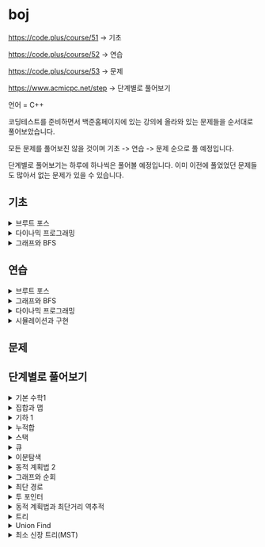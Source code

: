 # boj
https://code.plus/course/51 -> 기초

https://code.plus/course/52 -> 연습

https://code.plus/course/53 -> 문제

https://www.acmicpc.net/step -> 단계별로 풀어보기

언어 = C++

코딩테스트를 준비하면서 백준홈페이지에 있는 강의에 올라와 있는 문제들을 순서대로 풀어보았습니다.

모든 문제를 풀어보진 않을 것이며 기초 -> 연습 -> 문제 순으로 풀 예정입니다.

단계별로 풀어보기는 하루에 하나씩은 풀어볼 예정입니다. 이미 이전에 풀었었던 문제들도 많아서 없는 문제가 있을 수 있습니다.

## 기초

<details>
<summary>브루트 포스</summary>
<div markdown="1">
브루트 포스 - 재귀

  - [x] 9095번 - 1, 2, 3 더하기 -> SUCCESS
  - [x] 1759번 - 암호 만들기 -> SUCCESS
  - [X] 14501번 - 퇴사 -> SUCCESS
  - [X] 15661번 - 링크와 스타트 -> FAIL
  - [X] 2529번 - 부등호 -> FAIL
  
브루트 포스 - 순열

  - [X] 10972번 - 다음 순열 -> SUCCESS
  - [x] 10973번 - 이전 순열 -> SUCCESS
  - [x] 10974번 - 모든 순열 -> SUCCESS
  - [x] 10819번 - 차이를 최대로 -> SUCCESS
  - [x] 10971번 - 외판원 순회 2 -> SUCCESS
  - [x] 6603번 - 로또 -> SUCCESS
  
브루트 포스 - 비트마스크
  
  - [x] 11723번 - 집합 -> FAIL
  - [x] 14391번 - 종이 조각 -> FAIL

</div>
</details>

<details>
<summary>다이나믹 프로그래밍</summary>
<div markdown="1">

다이나믹 프로그래밍 Part 1

  - [x] 1463번 - 1로 만들기 -> SUCCESS
  - [x] 29095번 - 1, 2, 3 더하기 -> SUCCESS
  - [x] 11052번 - 카드 구매하기 -> SUCCESS
  - [x] 16194번 - 카드 구매하기 -> SUCCESS
  - [x] 215990번 - 1, 2, 3 더하기 5 -> FAIL
  - [x] 10844번 - 쉬운 계단 수 -> SUCCESS
  - [x] 2193번 - 이친수 -> SUCCESS
  - [x] 11053번 - 가장 긴 증가하는 부분 수열 -> SUCCESS
  - [x] 14002번 - 가장 긴 증가하는 부분 수열 4 -> SUCCESS
  - [x] 1912번 - 연속합 -> SUCCESS
  - [x] 1699번 - 제곱수의 합 -> SUCCESS
  - [x] 14501번 - 퇴사 -> FAIL
  - [x] 2225번 - 합분해 -> FAIL

다이나믹 프로그래밍 Part 2

  - [x] 15988번 - 1, 2, 3 더하기 3 -> SUCCESS
  - [x] 1149번 - RGB거리 -> FAIL
  - [x] 1309번 - 동물원 -> FAIL
  - [x] 1932번 - 정수 삼각형 -> SUCCESS
  - [x] 11054번 - 가장 긴 바이토닉 부분 수열 -> SUCCESS
  - [x] 13398번 - 연속합 2 -> SUCCESS

</div>
</details>

<details>
<summary>그래프와 BFS</summary>
<div markdown="1">

큐와 그래프

  - [x] 13023번 - ABCDE -> FAIL
  - [x] 11724번 - 연결 요소의 개수 -> SUCCESS
  - [x] 1707번 - 이분 그래프 -> FAIL
  - [x] 2667번 - 단지번호붙이기 -> SUCCESS
  - [x] 2178번 - 미로 탐색 -> SUCCESS
  - [x] 7576번 - 토마토 -> FAIL
  - [x] 7562번 - 나이트의 이동 -> SUCCESS

BFS

  - [x] 1697번 - 숨바꼭질 -> SUCCESS
  - [x] 13913번 - 숨바꼭질 4 -> FAIL
  - [x] 14226번 - 이모티콘 -> FAIL
  - [x] 13549번 - 숨바꼭질 3 -> FAIL
  - [x] 1261번 - 알고스팟 -> SUCCESS

</div>
</details>

## 연습

<details>
<summary>브루트 포스</summary>
<div markdown="1">
브루트 포스 - 재귀

  - [x] 6603번 - 로또 -> SUCCESS
  - [x] 1182번 - 부분수열의 합 -> SUCCESS
  - [x] 14225번 - 부분수열의 합 -> SUCCESS
  - [ ] 14500번 - 테트로미노
  - [x] 16197번 - 두 동전 -> FAIL
  - [x] 16198번 - 에너지 모으기 -> SUCCESS
  
브루트 포스 - 순열

  - [x] 2529번 - 부등호 -> FAIL
  - [x] 1339번 - 단어 수학 -> FAIL
  - [x] 14888번 - 연산자 끼워넣기 -> SUCCESS
  - [x] 15658번 - 연산자 끼워넣기 (2) -> SUCCESS

브루트 포스 - 기타
  - [x] 1062번 - 가르침 -> SUCCESS
  - [x] 13460번 - 구슬 탈출 2 -> FAIL
  - [ ] 12100번 - 2048 (Easy)
  - [x] 2003번 - 수들의 합 2 -> SUCCESS
  - [x] 1806번 - 부분합 -> SUCCESS
  - [x] 1644번 - 소수의 연속합 -> SUCCESS
  - [x] 1208번 - 부분수열의 합 2 -> FAIL
  - [x] 2143번 - 두 배열의 합 -> FAIL

</div>
</details>

<details>
<summary>그래프와 BFS</summary>
<div markdown="1">

그래프 알고리즘

  - [ ] 16929번 - Two Dots
  - [ ] 16947번 - 서울 지하철 2호선
  - [ ] 12946번 - 육각 보드
  - [ ] 16940번 - BFS 스페셜 저지
  - [ ] 16964번 - DFS 스페셜 저지

BFS 알고리즘

  - [ ] 16928번 - 뱀과 사다리 게임
  - [ ] 16948번 - 데스 나이트
  - [ ] 14502번 - 연구소
  - [ ] 12886번 - 돌 그룹
  - [ ] 2206번 - 벽 부수고 이동하기
  - [ ] 14442번 - 벽 부수고 이동하기 2
  - [ ] 16933번 - 벽 부수고 이동하기 3
  - [ ] 16946번 - 벽 부수고 이동하기 4
  - [ ] 16954번 - 움직이는 미로 탈출
  - [ ] 16236번 - 아기 상어
  - [ ] 6087번 - 레이저 통신
  - [ ] 1963번 - 소수 경로
  - [ ] 10026번 - 적록색약
  - [ ] 14395번 - 4연산
  - [ ] 5014번 - 스타트링크
  - [ ] 9376번 - 탈옥
  - [ ] 1600번 - 말이 되고픈 원숭이
  - [ ] 17086번 - 아기 상어 2
  - [ ] 4991번 - 로봇 청소기
  - [ ] 2234번 - 성곽
  - [ ] 12906번 - 새로운 하노이 탑
  - [ ] 17141번 - 연구소 2
  - [ ] 17142번 - 연구소 3

</div>
</details>

<details>
<summary>다이나믹 프로그래밍</summary>
<div markdown="1">

다이나믹 프로그래밍

  - [ ] 11048번 - 이동하기
  - [ ] 11060번 - 점프 점프
  - [ ] 10942번 - 팰린드롬?
  - [ ] 15989번 - 1, 2, 3 더하기 4
  - [ ] 11066번 - 파일 합치기
  - [ ] 12865번 - 평범한 배낭
  - [ ] 1495번 - 기타리스트
  - [ ] 12869번 - 뮤탈리스크
  - [ ] 10422번 - 괄호
  - [ ] 2293번 - 동전 1
  - [ ] 2294번 - 동전 2
  - [ ] 11058번 - 크리보드
  - [ ] 9251번 - LCS
  - [ ] 9252번 - LCS 2
  - [ ] 5582번 - 공통 부분 문자열
  - [ ] 5557번 - 1학년

</div>
</details>

<details>
<summary>시뮬레이션과 구현</summary>
<div markdown="1">

시뮬레이션과 구현

  - [x] 16234번 - 인구 이동 -> SUCCESS
  - [ ] 16235번 - 나무 재테크
  - [ ] 17144번 - 미세먼지 안녕!
  - [ ] 17143번 - 낚시왕
  - [ ] 17140번 - 이차원 배열과 연산
  - [ ] 17780번 - 새로운 게임
  - [ ] 17837번 - 새로운 게임 2
  - [ ] 17822번 - 원판 돌리기
  - [ ] 16939번 - 2×2×2 큐브
  - [ ] 16974번 - 레벨 햄버거
  - [ ] 20061번 - 모노미노도미노 2
  - [ ] 19236번 - 청소년 상어
  - [ ] 19237번 - 어른 상어

</div>
</details>

## 문제

## 단계별로 풀어보기

<details>
<summary>기본 수학1</summary>
<div markdown="1">

  - [x] 10757번 - 큰 수 A + B -> SUCCESS
</div>
</details>

<details>
<summary>집합과 맵</summary>
<div markdown="1">

  - [x] 1620번 - 나는야 포켓몬 마스터 이다솜 -> SUCCESS
  - [x] 1764번 - 듣보잡 -> SUCCESS
</div>
</details>

<details>
<summary>기하 1</summary>
<div markdown="1">

  - [x] 2477번 - 참외밭 -> FAIL
  - [x] 1358번 - 하키 -> SUCCESS
</div>
</details>


<details>
<summary>누적합</summary>
<div markdown="1">

  - [x] 16139번 - 인간-컴퓨터 상호작용 -> SUCCESS
  - [x] 10986번 - 나머지 합 -> FAIL
  - [x] 11660번 - 구간 합 구하기 5 -> FAIL
</div>
</details>

<details>
<summary>스택</summary>
<div markdown="1">

  - [x] 10773번 - 제로 -> SUCCESS
  - [x] 1874번 - 스택 수열 -> FAIL
  - [x] 17298번 - 오큰수 -> SUCCESS
</div>
</details>

<details>
<summary>큐</summary>
<div markdown="1">
  - [x] 11866번 - 요세푸스 문제 0 -> SUCCESS
  - [x] 1966번 - 프린터 큐 -> SUCCESS
  - [x] 1021번 - 회전하는 큐 -> SUCCESS
</div>
</details>

<details>
<summary>이분탐색</summary>
<div markdown="1">

  - [x] 2110번 - 공유기 설치 -> FAIL
  - [x] 1300번 - K번째 수 -> FAIL
  - [x] 12015번 - 가장 긴 증가하는 부분 수열 2 -> FAIL
</div>
</details>

<details>
<summary>동적 계획법 2</summary>
<div markdown="1">

  - [x] 11066번 - 파일 합치기 -> FAIL
  - [x] 11049번 - 행렬 곱셈 순서 -> SUCCESS
  - [x] 1520번 - 내리막 길 -> FAIL
  - [x] 10942번 - 팰린드롬? -> FAIL
  - [x] 2629번 - 양팔저울 -> FAIL
  - [x] 2293번 - 동전 1 -> FAIL
  - [x] 7579번 - 앱 -> FAIL
</div>
</details>

<details>
<summary>그래프와 순회</summary>
<div markdown="1">

  - [x] 24479번 - 알고리즘 수업 - 깊이 우선 탐색 1 -> SUCCESS
  - [x] 24480번 - 알고리즘 수업 - 깊이 우선 탐색 2 -> SUCCESS
  - [x] 24444번 - 알고리즘 수업 - 너비 우선 탐색 1 -> SUCCESS
  - [x] 24445번 - 알고리즘 수업 - 너비 우선 탐색 2 -> SUCCESS
  - [x] 2606번 - 바이러스 -> SUCCESS
  - [x] 1260번 - DFS와 BFS -> SUCCESS
  - [x] 2667번 - 단지번호붙이기 -> SUCCESS
  - [x] 1012번 - 유기농 배추 -> SUCCESS
  - [x] 2178번 - 미로탐색 -> SUCCESS
  - [x] 7576번 - 토마토 -> SUCCESS
  - [x] 7569번 - 토마토 -> SUCCESS
  - [x] 1697번 - 숨바꼭질 -> SUCCESS
  - [x] 7562번 - 나이트의 이동 -> SUCCESS
  - [x] 16928번 - 뱀과 사다리 게임 -> FAIL
  - [x] 2206번 - 벽부수고 이동하기 -> FAIL
  - [x] 1707번 - 이분 그래프 -> FAIL
</div>
</details>

<details>
<summary>최단 경로</summary>
<div markdown="1">

  - [x] 1753번 - 최단경로 -> FAIL
  - [x] 1504번 - 특정한 최단 경로 -> FAIL
  - [x] 13549번 - 숨바꼭질 3 -> SUCCESS
  - [x] 9370번 - 미확인 도착지 -> SUCCESS
  - [x] 11657번 - 타임머신 -> FAIL
  - [x] 11404번 - 플로이드 -> SUCCESS
  - [x] 1956번 - 운동 -> SUCCESS

</div>
</details>

<details>
<summary>투 포인터</summary>
<div markdown="1">

  - [x] 3273번 - 두 수의 합 -> SUCCESS
  - [x] 2470번 - 두 용액 -> FAIL
  - [x] 1806번 - 부분합 -> SUCCESS
  - [x] 1644번 - 소수의 연속합 -> FAIL
  - [x] 1450번 - 냅색문제 -> FAIL

</div>
</details>

<details>
<summary>동적 계획법과 최단거리 역추적</summary>
<div markdown="1">

  - [x] 12852번 - 1로 만들기 2 -> FAIL
  - [x] 14002번 - 가장 긴 증가하는 부분 수열 4 -> SUCCESS
  - [x] 14003번 - 가장 긴 증가하는 부분 수열 5 -> FAIL
  - [x] 9252번 - LCS 2 -> SUCCESS
  - [x] 2618번 - 경찰차 -> FAIL
  - [ ] 13913번 - 숨바꼭질 4
  - [ ] 9019번 - DSLR
  - [ ] 11779번 - 최소비용 구하기 2
  - [ ] 11780번 - 플로이드 2

</div>
</details>

<details>
<summary>트리</summary>
<div markdown="1">

  - [x] 11725번 - 트리의 부모 찾기 -> FAIL
  - [x] 1167번 - 트리의 지름 -> FAIL
  - [x] 1967번 - 트리의 지름 -> SUCCESS
  - [ ] 1991번 - 트리의 순회
  - [ ] 2263번 - 트리의 순회
  - [ ] 5639번 - 이진 검색 트리
  - [ ] 4803번 - 트리

</div>
</details>

<details>
<summary>Union Find</summary>
<div markdown="1">

  - [ ] 1717번 - 집합 표본
  - [ ] 1976번 - 여행 가자
  - [ ] 4195번 - 친구 네트워크
  - [ ] 20040번 - 사이클 게임

</div>
</details>

<details>
<summary>최소 신장 트리(MST)</summary>
<div markdown="1">

  - [ ] 9372번 - 상근이의 여행
  - [ ] 1197번 - 최소 스패닝 트리
  - [ ] 4386번 - 별자리 만들기
  - [ ] 1774번 - 우주신과의 교감
  - [ ] 2887번 - 행성 터널
  - [ ] 17472번 - 다리 만들기 2

</div>
</details>